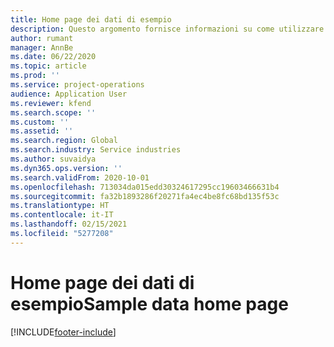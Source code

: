 ```yaml
---
title: Home page dei dati di esempio
description: Questo argomento fornisce informazioni su come utilizzare i dati di esempio disponibili per Dynamics 365 Project Operations.
author: rumant
manager: AnnBe
ms.date: 06/22/2020
ms.topic: article
ms.prod: ''
ms.service: project-operations
audience: Application User
ms.reviewer: kfend
ms.search.scope: ''
ms.custom: ''
ms.assetid: ''
ms.search.region: Global
ms.search.industry: Service industries
ms.author: suvaidya
ms.dyn365.ops.version: ''
ms.search.validFrom: 2020-10-01
ms.openlocfilehash: 713034da015edd30324617295cc19603466631b4
ms.sourcegitcommit: fa32b1893286f20271fa4ec4be8fc68bd135f53c
ms.translationtype: HT
ms.contentlocale: it-IT
ms.lasthandoff: 02/15/2021
ms.locfileid: "5277208"
---
```

# <a name="sample-data-home-page"></a><span data-ttu-id="e72ad-103">Home page dei dati di esempio</span><span class="sxs-lookup"><span data-stu-id="e72ad-103">Sample data home page</span></span>


[!INCLUDE[footer-include](../includes/footer-banner.md)]